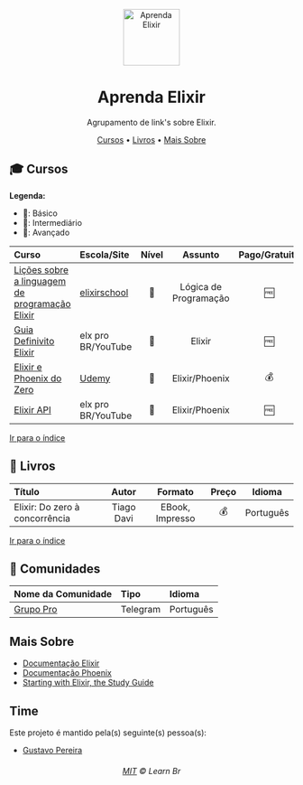 <p align="center">
	<img src="./logo.png" alt="Aprenda Elixir" style="width:100px;">
</p>

<h1 align="center">Aprenda Elixir</h1>

<p align="center">Agrupamento de link's sobre Elixir.</p>

<a id="user-content-Índice" class="anchor" href="#Índice" aria-hidden="true"></a>
<p align="center">
	<a href="#mortar_board-cursos">Cursos</a> •
	<a href="#book-livros">Livros</a> •
	<a href="#mais-sobre">Mais Sobre</a>
</p>

## :mortar_board: Cursos

**Legenda:**

- :green_heart:: Básico
- :large_orange_diamond:: Intermediário
- :red_circle:: Avançado

Curso | Escola/Site | Nível | Assunto | Pago/Gratuito
:-- | :-- | :--: | :--: | :--:
[Lições sobre a linguagem de programação Elixir](https://elixirschool.com/) | [elixirschool](https://elixirschool.com/) | :green_heart: | Lógica de Programação | :free:
[Guia Definivito Elixir](https://www.youtube.com/watch?v=9J3RAfQJhuA&list=PLEs0qgZpGeOVQFnsN9t93rr5KjlKGU2oS) | elx pro BR/YouTube | :green_heart: | Elixir | :free:
[Elixir e Phoenix do Zero](https://www.udemy.com/course/elixir-e-phoenix-do-zero/) | [Udemy](https://www.udemy.com/) | :green_heart: | Elixir/Phoenix | :moneybag:
[Elixir API](https://www.youtube.com/watch?v=Lh4jWNrbw1w&list=PLEs0qgZpGeOXmhOzmTIl89xSvpvEpuofT) | elx pro BR/YouTube | :large_orange_diamond: | Elixir/Phoenix | :free:

[Ir para o índice](#Índice)

## :book: Livros

Título | Autor | Formato | Preço | Idioma
:-- | :--: | :--: | :--: | :--:
Elixir: Do zero à concorrência |  Tiago Davi | EBook, Impresso | :moneybag: | Português

[Ir para o índice](#Índice)

## :speech_balloon: Comunidades

Nome da Comunidade | Tipo | Idioma
:-- | :-- | :--
[Grupo Pro](https://elxpro.com/elxcrew-org-yt-descr) | Telegram | Português

## Mais Sobre

* [Documentação Elixir](https://elixir-lang.org/docs.html)
* [Documentação Phoenix](https://hexdocs.pm/phoenix/1.4.17/overview.html)
* [Starting with Elixir, the Study Guide](http://blog.plataformatec.com.br/2018/11/starting-with-elixir-the-study-guide/?utm_source=our-twitter&utm_medium=social&utm_campaign=blog-post-promotion)


## Time


Este projeto é mantido pela(s) seguinte(s) pessoa(s):

* [Gustavo Pereira](https://github.com/oguhpereira)

<h6 align="center">
	<a href="./MIT.md">MIT</a>
	©
	Learn Br
</h6>
